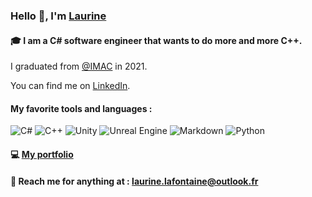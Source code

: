 ### Hello 👋, I'm [Laurine](https://laflaurine.github.io/portfolio/) 

#### :mortar_board: I am a C# software engineer that wants to do more and more C++. 

I graduated from [@IMAC](https://www.ingenieur-imac.fr/) in 2021.

You can find me on <a href="https://linkedin.com/in/laurine-lafontaine-826545148" target="blank">LinkedIn</a>.

#### My favorite tools and languages :
![C#](https://img.shields.io/badge/c%23-%23239120.svg?style=for-the-badge&logo=c-sharp&logoColor=white)
![C++](https://img.shields.io/badge/c++-%2300599C.svg?style=for-the-badge&logo=c%2B%2B&logoColor=white)
![Unity](https://img.shields.io/badge/unity-%23000000.svg?style=for-the-badge&logo=unity&logoColor=white)
![Unreal Engine](https://img.shields.io/badge/unrealengine-%23313131.svg?style=for-the-badge&logo=unrealengine&logoColor=white)
![Markdown](https://img.shields.io/badge/markdown-%23000000.svg?style=for-the-badge&logo=markdown&logoColor=white)
![Python](https://img.shields.io/badge/python-3670A0?style=for-the-badge&logo=python&logoColor=ffdd54)

#### :computer: [My portfolio](https://laflaurine.github.io/portfolio/)
#### :e-mail: Reach me for anything at : <laurine.lafontaine@outlook.fr>
